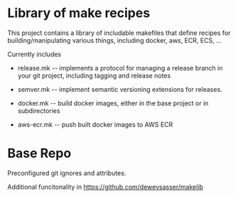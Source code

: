 Library of make recipes
=======================

This project contains a library of includable makefiles that define
recipes for building/manipulating various things, including docker,
aws, ECR, ECS, ...

Currently includes

* release.mk -- implements a protocol for managing a release branch in
  your git project, including tagging and release notes

* semver.mk -- implement semantic versioning extensions for releases.

* docker.mk -- build docker images, either in the base project or in
  subdirectories

* aws-ecr.mk -- push built docker images to AWS ECR


Base Repo
=========

Preconfigured git ignores and attributes.

Additional funcitonality in https://github.com/deweysasser/makelib
